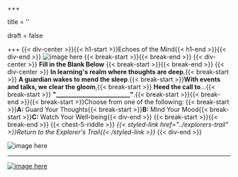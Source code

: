+++

title = ''

draft = false

+++
{{< div-center >}}{{< h1-start >}}Echoes of the Mind{{< h1-end >}}{{< div-end >}}
![image here](../images/chest-3.png#center)
{{< break-start >}}{{< break-end >}}
{{< div-center >}} **Fill in the Blank Below** {{< break-start >}}{{< break-end >}}
{{< div-center >}} **In learning's realm where thoughts are deep**,{{< break-start >}} **A guardian wakes to mend the sleep**.{{< break-start >}}**With events and talks, we clear the gloom**,{{< break-start >}} **Heed the call to**...{{< break-start >}} **"_________________________"**.{{< break-start >}}{{< break-end >}}{{< break-start >}}Choose from one of the following: {{< break-start >}}**A:** Guard Your Thoughts{{< break-start >}}**B:** Mind Your Mood{{< break-start >}}**C:** Watch Your Well-being{{< div-end >}}
{{< break-start >}}{{< break-end >}}
{{< chest-5-riddle >}}
*{{< styled-link href="../explorers-trail" >}}Return to the Explorer's Trail{{< /styled-link >}}*
{{< div-end >}}

![image here](../images/uni-diagram.gif#center)

___

[![image here](../images/lost-icon.png#center)](../lost)